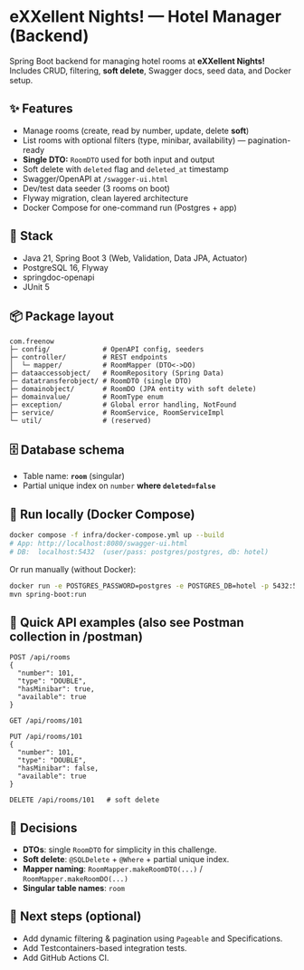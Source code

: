 # eXXellent Nights! — Hotel Manager (Backend)

Spring Boot backend for managing hotel rooms at **eXXellent Nights!**  
Includes CRUD, filtering, **soft delete**, Swagger docs, seed data, and Docker setup.

## ✨ Features
- Manage rooms (create, read by number, update, delete **soft**)
- List rooms with optional filters (type, minibar, availability) — pagination-ready
- **Single DTO:** `RoomDTO` used for both input and output
- Soft delete with `deleted` flag and `deleted_at` timestamp
- Swagger/OpenAPI at `/swagger-ui.html`
- Dev/test data seeder (3 rooms on boot)
- Flyway migration, clean layered architecture
- Docker Compose for one-command run (Postgres + app)

## 🧱 Stack
- Java 21, Spring Boot 3 (Web, Validation, Data JPA, Actuator)
- PostgreSQL 16, Flyway
- springdoc-openapi
- JUnit 5

## 📦 Package layout
```
com.freenow
├─ config/             # OpenAPI config, seeders
├─ controller/         # REST endpoints
│  └─ mapper/          # RoomMapper (DTO<->DO)
├─ dataaccessobject/   # RoomRepository (Spring Data)
├─ datatransferobject/ # RoomDTO (single DTO)
├─ domainobject/       # RoomDO (JPA entity with soft delete)
├─ domainvalue/        # RoomType enum
├─ exception/          # Global error handling, NotFound
├─ service/            # RoomService, RoomServiceImpl
└─ util/               # (reserved)
```

## 🗄 Database schema
- Table name: **`room`** (singular)
- Partial unique index on `number` **where `deleted=false`**

## 🚀 Run locally (Docker Compose)
```bash
docker compose -f infra/docker-compose.yml up --build
# App: http://localhost:8080/swagger-ui.html
# DB:  localhost:5432  (user/pass: postgres/postgres, db: hotel)
```

Or run manually (without Docker):
```bash
docker run -e POSTGRES_PASSWORD=postgres -e POSTGRES_DB=hotel -p 5432:5432 -d postgres:16
mvn spring-boot:run
```

## 🧪 Quick API examples (also see Postman collection in /postman)
```http
POST /api/rooms
{
  "number": 101,
  "type": "DOUBLE",
  "hasMinibar": true,
  "available": true
}

GET /api/rooms/101

PUT /api/rooms/101
{
  "number": 101,
  "type": "DOUBLE",
  "hasMinibar": false,
  "available": true
}

DELETE /api/rooms/101   # soft delete
```

## 📝 Decisions
- **DTOs**: single `RoomDTO` for simplicity in this challenge.
- **Soft delete**: `@SQLDelete` + `@Where` + partial unique index.
- **Mapper naming**: `RoomMapper.makeRoomDTO(...)` / `RoomMapper.makeRoomDO(...)`
- **Singular table names**: `room`

## 🧭 Next steps (optional)
- Add dynamic filtering & pagination using `Pageable` and Specifications.
- Add Testcontainers-based integration tests.
- Add GitHub Actions CI.

